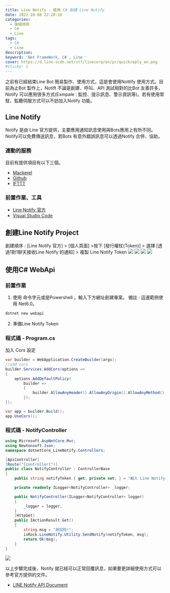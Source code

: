 ```yaml
---
title: Line Notify - 使用 C# 創建 Line Notify
date: 2022-10-08 22:20:10
categories: 
  - 後端技術
  - C#
  - Line
tags: 
  - C#
  - Line
description:
keyword: 'Net FrameWork, C# , Line '
cover: https://d.line-scdn.net/stf/linecorp/en/pr/quickreply_en.png
#sticky: 1
---
```

之前有已經結束Line Bot 簡易製作、使用方式，這是會使用Nottify 使用方式。目前為止Bot 製作上，Notift 不論是創建、呼叫、API 測試相對的比Bot 友善許多，Notify 可以應用很多方式(Exmpale : 監控、提示訊息、警示資訊等)。若有使用常駐、監聽伺服方式可以不妨加入Notify 功能。

## Line Notify
Notify 是由 Line 官方提供，主要應用通知訊息使用與Bots應用上有所不同。Notify可以免費傳送訊息，若Bots 有意外錯誤訊息可以透過Notify 合併、協助。


### 連動的服務
目前有提供項目有以下三個。
- [Mackerel](https://en.mackerel.io/)
- [Github](https://github.com/)
- [IFTTT](https://ifttt.com/line)

### 前置作業、工具
- [Line Notify 官方](https://notify-bot.line.me/zh_TW/)
- [Visual Studio Code](https://code.visualstudio.com/)

## 創建Line Notify Project
創建順序 : [Line Notify 官方] > [個人頁面]  >按下 [發行權杖(Token)] > 選擇 [透過1對1聊天接收Line Notify 的通知] > 複製 Line Notify Token 
![](/img/dotnet/LineNotify/Snipaste_2022-10-08_22-20-10.png)
![](/img/dotnet/LineNotify/Snipaste_2022-10-08_22-21-24.png)
![](/img/dotnet/LineNotify/Snipaste_2022-10-08_22-22-00.png)
![](/img/dotnet/LineNotify/Snipaste_2022-10-08_22-22-48.png)


## 使用C# WebApi
### 前置作業
1. 使用 命令字元或是Powershell ，輸入下方網址創建專案。
備註 : 這邊範例使用 Net6.0。
```cmd
dotnet new webapi
```
2. 準備Line Notify Token 



### 程式碼 - Program.cs 
加入 Cors 設定
```cs
var builder = WebApplication.CreateBuilder(args);
//add cors
builder.Services.AddCors(options =>
{
    options.AddDefaultPolicy(
        builder =>
        {
            builder.AllowAnyHeader().AllowAnyOrigin().AllowAnyMethod();
        });
});

var app = builder.Build();
app.UseCors();
```
### 程式碼 - NotifyController

```cs
using Microsoft.AspNetCore.Mvc;
using Newtonsoft.Json;
namespace dotnetCore_LineNotify.Controllers;

[ApiController]
[Route("[controller]")]
public class NotifyController : ControllerBase
{
    public string notifyToken { get; private set; } = "輸入 Line Notify Token";

    private readonly ILogger<NotifyController> _logger;

    public NotifyController(ILogger<NotifyController> logger)
    {
        _logger = logger;
    }
    [HttpGet]
    public IActionResult Get()
    {
        string msg = "測試阿!";
        isRock.LineNotify.Utility.SendNotify(notifyToken, msg);
        return Ok(msg);
    }
}
```
![](/img/dotnet/LineNotify/Snipaste_2022-10-08_23-03-58.png)

以上步驟完成後，Notify 就已經可以正常回覆訊息，如果要更詳細使用方式可以參考官方提供的文件。


- [LINE Notify API Document](https://notify-bot.line.me/doc/en/)